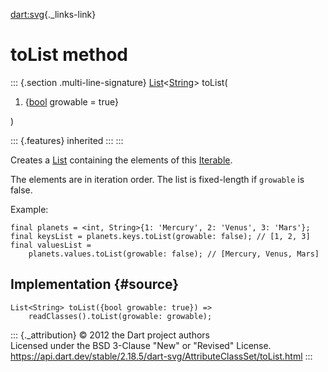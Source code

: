 [dart:svg](../../dart-svg/dart-svg-library){._links-link}

toList method
=============

::: {.section .multi-line-signature}
[List](../../dart-core/list-class)\<[String](../../dart-core/string-class)\>
toList(

1.  {[bool](../../dart-core/bool-class) growable = true}

)

::: {.features}
inherited
:::
:::

Creates a [List](../../dart-core/list-class) containing the elements of
this [Iterable](../../dart-core/iterable-class).

The elements are in iteration order. The list is fixed-length if
`growable` is false.

Example:

``` {.language-dart data-language="dart"}
final planets = <int, String>{1: 'Mercury', 2: 'Venus', 3: 'Mars'};
final keysList = planets.keys.toList(growable: false); // [1, 2, 3]
final valuesList =
    planets.values.toList(growable: false); // [Mercury, Venus, Mars]
```

Implementation {#source}
--------------

``` {.language-dart data-language="dart"}
List<String> toList({bool growable: true}) =>
    readClasses().toList(growable: growable);
```

::: {._attribution}
© 2012 the Dart project authors\
Licensed under the BSD 3-Clause \"New\" or \"Revised\" License.\
<https://api.dart.dev/stable/2.18.5/dart-svg/AttributeClassSet/toList.html>
:::
